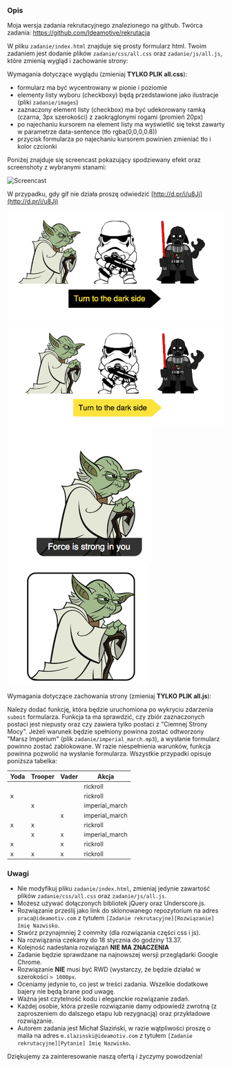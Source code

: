 ### Opis
Moja wersja zadania rekrutacyjnego znalezionego na github.
Twórca zadania: https://github.com/Ideamotive/rekrutacja

W pliku `zadanie/index.html` znajduje się prosty formularz html. Twoim zadaniem jest dodanie plików `zadanie/css/all.css` oraz
`zadanie/js/all.js`, które zmienią wygląd i zachowanie strony:

Wymagania dotyczące wyglądu (zmieniaj **TYLKO PLIK all.css**):

- formularz ma być wycentrowany w pionie i poziomie
- elementy listy wyboru (checkboxy) będą przedstawione jako ilustracje (pliki `zadanie/images`)
- zaznaczony element listy (checkbox) ma być udekorowany ramką (czarna, 3px szerokości) z zaokrąglonymi rogami (promień 20px)
- po najechaniu kursorem na element listy ma wyświetlić się tekst zawarty w parametrze data-sentence (tło rgba(0,0,0,0.8))
- przycisk formularza po najechaniu kursorem powinien zmieniać tło i kolor czcionki

Poniżej znajduje się screencast pokazujący spodziewany efekt oraz screenshoty z wybranymi stanami:

![Screencast](screen_capture.gif)

W przypadku, gdy gif nie działa proszę odwiedzić [http://d.pr/i/u8Jj](http://d.pr/i/u8Jj)

![Screenshot 1](readme__pic/screenshot_1.png)
![Screenshot 2](readme__pic/screenshot_2.png)
![Screenshot 3](readme__pic/screenshot_3.png)
![Screenshot 4](readme__pic/screenshot_4.png)

Wymagania dotyczące zachowania strony (zmieniaj **TYLKO PLIK all.js**):

Należy dodać funkcję, która będzie uruchomiona po wykryciu zdarzenia `submit` formularza. Funkcja ta ma sprawdzić, czy
zbiór zaznaczonych postaci jest niepusty oraz czy zawiera tylko postaci z "Ciemnej Strony Mocy". Jeżeli warunek będzie spełniony
powinna zostać odtworzony "Marsz Imperium" (plik `zadanie/imperial_march.mp3`), a wysłanie formularz powinno zostać zablokowane.
W razie niespełnienia warunków, funkcja powinna pozwolić na wysłanie formularza. Wszystkie przypadki opisuje poniższa tabelka:

| Yoda | Trooper | Vader | Akcja          |
| ---- | ------- | ----- | -------------- |
|      |         |       | rickroll       |
| x    |         |       | rickroll       |
|      | x       |       | imperial_march |
|      |         | x     | imperial_march |
| x    | x       |       | rickroll       |
|      | x       | x     | imperial_march |
| x    |         | x     | rickroll       |
| x    | x       | x     | rickroll       |

### Uwagi

- Nie modyfikuj pliku `zadanie/index.html`, zmieniaj jedynie zawartość plików `zadanie/css/all.css` oraz `zadanie/js/all.js`.
- Możesz używać dołączonych bibliotek jQuery oraz Underscore.js.
- Rozwiązanie prześlij jako link do sklonowanego repozytorium na adres `praca@ideamotiv.com` z tytułem `[Zadanie rekrutacyjne][Rozwiązanie] Imię Nazwisko`.
- Stwórz przynajmniej 2 commity (dla rozwiązania części css i js).
- Na rozwiązania czekamy do 18 stycznia do godziny 13.37.
- Kolejność nadesłania rozwiązań **NIE MA ZNACZENIA**
- Zadanie będzie sprawdzane na najnowszej wersji przeglądarki Google Chrome.
- Rozwiązanie **NIE** musi być RWD (wystarczy, że będzie działać w szerokości `> 1000px`.
- Oceniamy jedynie to, co jest w treści zadania. Wszelkie dodatkowe bajery nie będą brane pod uwagę.
- Ważna jest czytelność kodu i eleganckie rozwiązanie zadań.
- Każdej osobie, która prześle rozwiązanie damy odpowiedź zwrotną (z zaproszeniem do dalszego etapu lub rezygnacją) oraz przykładowe rozwiązanie.
- Autorem zadania jest Michał Ślaziński, w razie wątpliwości proszę o maila na adres `m.slazinski@ideamotiv.com` z tytułem `[Zadanie rekrutacyjne][Pytanie] Imię Nazwisko`.

Dziękujemy za zainteresowanie naszą ofertą i życzymy powodzenia!
